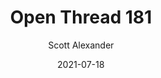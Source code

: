 ---
layout: podcast
title: "Open Thread 181"
author: Scott Alexander
description: https://astralcodexten.substack.com/p/open-thread-181
date: 2021-07-18
length: 434979
duration: 109
guid: open-thread-181
---